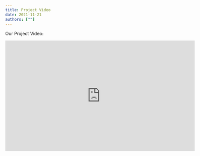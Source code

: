 ```yaml
---
title: Project Video
date: 2021-11-21
authors: [""]
---
```

Our Project Video:
<iframe width="600" height="350" style = "display:block; margin: 0 auto"src="https://www.youtube.com/embed/GstXhUCcJus" title="YouTube video player" frameborder="0" allow="accelerometer; autoplay; clipboard-write; encrypted-media; gyroscope; picture-in-picture" allowfullscreen></iframe>
